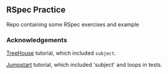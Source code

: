 ## RSpec Practice

Repo containing some RSpec exercises and example

### Acknowledgements

[TreeHouse](http://blog.teamtreehouse.com/an-introduction-to-rspec) tutorial, which included `subject`.

[Jumpstart](http://tutorials.jumpstartlab.com/topics/internal_testing/rspec_practices.html) tutorial, which included 'subject' and loops in tests.
